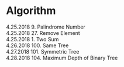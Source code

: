 # Algorithm

4.25.2018   9. Palindrome Number    
4.25.2018  27. Remove Element  
4.25.2018   1. Two Sum  
4.26.2018 100. Same Tree  
4.27.2018 101. Symmetric Tree  
4.28.2018 104. Maximum Depth of Binary Tree  
